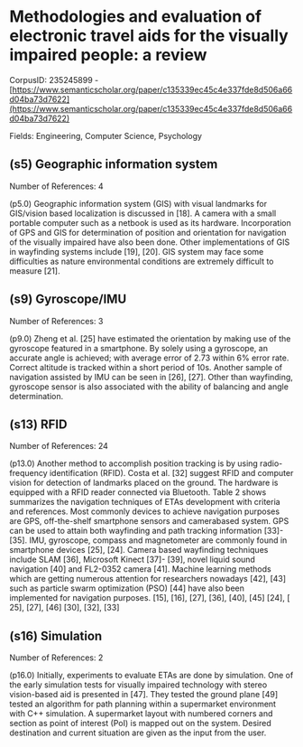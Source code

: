 # Methodologies and evaluation of electronic travel aids for the visually impaired people: a review

CorpusID: 235245899 - [https://www.semanticscholar.org/paper/c135339ec45c4e337fde8d506a66d04ba73d7622](https://www.semanticscholar.org/paper/c135339ec45c4e337fde8d506a66d04ba73d7622)

Fields: Engineering, Computer Science, Psychology

## (s5) Geographic information system
Number of References: 4

(p5.0) Geographic information system (GIS) with visual landmarks for GIS/vision based localization is discussed in [18]. A camera with a small portable computer such as a netbook is used as its hardware. Incorporation of GPS and GIS for determination of position and orientation for navigation of the visually impaired have also been done. Other implementations of GIS in wayfinding systems include [19], [20]. GIS system may face some difficulties as nature environmental conditions are extremely difficult to measure [21].
## (s9) Gyroscope/IMU
Number of References: 3

(p9.0) Zheng et al. [25] have estimated the orientation by making use of the gyroscope featured in a smartphone. By solely using a gyroscope, an accurate angle is achieved; with average error of 2.73 within 6% error rate. Correct altitude is tracked within a short period of 10s. Another sample of navigation assisted by IMU can be seen in [26], [27]. Other than wayfinding, gyroscope sensor is also associated with the ability of balancing and angle determination.
## (s13) RFID
Number of References: 24

(p13.0) Another method to accomplish position tracking is by using radio-frequency identification (RFID). Costa et al. [32] suggest RFID and computer vision for detection of landmarks placed on the ground. The hardware is equipped with a RFID reader connected via Bluetooth. Table 2 shows summarizes the navigation techniques of ETAs development with criteria and references. Most commonly devices to achieve navigation purposes are GPS, off-the-shelf smartphone sensors and camerabased system. GPS can be used to attain both wayfinding and path tracking information [33]- [35]. IMU, gyroscope, compass and magnetometer are commonly found in smartphone devices [25], [24]. Camera based wayfinding techniques include SLAM [36], Microsoft Kinect [37]- [39], novel liquid sound navigation [40] and FL2-0352 camera [41]. Machine learning methods which are getting numerous attention for researchers nowadays [42], [43] such as particle swarm optimization (PSO) [44] have also been implemented for navigation purposes.  [15], [16], [27], [36], [40], [45] [24], [ 25], [27], [46] [30], [32], [33] 
## (s16) Simulation
Number of References: 2

(p16.0) Initially, experiments to evaluate ETAs are done by simulation. One of the early simulation tests for visually impaired technology with stereo vision-based aid is presented in [47]. They tested the ground plane  [49] tested an algorithm for path planning within a supermarket environment with C++ simulation. A supermarket layout with numbered corners and section as point of interest (PoI) is mapped out on the system. Desired destination and current situation are given as the input from the user.
